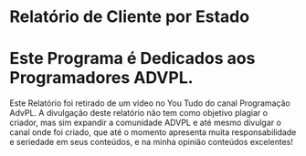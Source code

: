 # Relatório de Cliente por Estado


Este Programa é Dedicados aos Programadores ADVPL.
===
 
Este Relatório foi retirado de um vídeo no You Tudo do canal Programação AdvPL.
A divulgação deste relatório não tem como objetivo plagiar o criador, mas sim expandir a comunidade ADVPL e até mesmo divulgar o canal onde foi criado, que até o momento apresenta muita responsabilidade e seriedade em seus conteúdos, e na minha opinião conteúdos excelentes!
 
